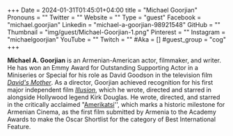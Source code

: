 +++
Date = 2024-01-31T01:45:01+04:00
title = "Michael Goorjian"
Pronouns = ""
Twitter = ""
Website = ""
Type = "guest"
Facebook = "michael.goorjian"
Linkedin = "michael-a-goorjian-98921548"
GitHub = ""
Thumbnail = "img/guest/Michael-Goorjian-1.png"
Pinterest = ""
Instagram = "michaelgoorjian"
YouTube = ""
Twitch = ""
#Aka = []
#guest_group = "cog"
+++

__Michael A. Goorjian__ is an Armenian-American actor, filmmaker, and writer. He has won an Emmy Award for Outstanding Supporting Actor in a Miniseries or Special for his role as David Goodson in the television film _[David's Mother](https://en.wikipedia.org/wiki/David%27s_Mother)_. As a director, Goorjian achieved recognition for his first major independent film _[Illusion](https://en.wikipedia.org/wiki/Illusion_(2004_film))_, which he wrote, directed and starred in alongside Hollywood legend Kirk Douglas. He wrote, directed, and starred in the critically acclaimed "[Amerikatsi](https://en.wikipedia.org/wiki/Amerikatsi)'', which marks a historic milestone for Armenian Cinema, as the first film submitted by Armenia to the Academy Awards to make the Oscar Shortlist for the category of Best International Feature.
